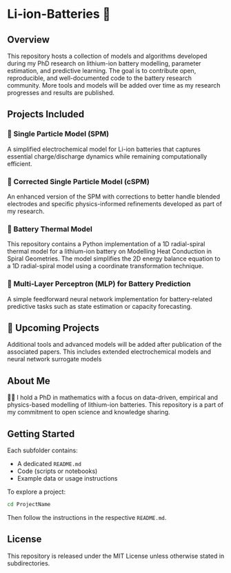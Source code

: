 # Li-ion-Batteries 🔋

## Overview
This repository hosts a collection of models and algorithms developed during my PhD research on lithium-ion battery modelling, parameter estimation, and predictive learning. The goal is to contribute open, reproducible, and well-documented code to the battery research community. More tools and models will be added over time as my research progresses and results are published.

## Projects Included

### 🔹 Single Particle Model (SPM)
A simplified electrochemical model for Li-ion batteries that captures essential charge/discharge dynamics while remaining computationally efficient.

### 🔹 Corrected Single Particle Model (cSPM)
An enhanced version of the SPM with corrections to better handle blended electrodes and specific physics-informed refinements developed as part of my research.

### 🔹 Battery Thermal Model

This repository contains a Python implementation of a 1D radial-spiral thermal model for a lithium-ion battery on Modelling Heat Conduction in Spiral Geometries. The model simplifies the 2D energy balance equation to a 1D radial-spiral model using a coordinate transformation technique.

### 🔹 Multi-Layer Perceptron (MLP) for Battery Prediction
A simple feedforward neural network implementation for battery-related predictive tasks such as state estimation or capacity forecasting.

## 🔄 Upcoming Projects
Additional tools and advanced models will be added after publication of the associated papers. This includes extended electrochemical models and neural network surrogate models

## About Me
👨‍🔬 I hold a PhD in mathematics with a focus on data-driven, empirical and physics-based modelling of lithium-ion batteries. This repository is a part of my commitment to open science and knowledge sharing.

## Getting Started
Each subfolder contains:
- A dedicated `README.md`
- Code (scripts or notebooks)
- Example data or usage instructions

To explore a project:
```bash
cd ProjectName
```
Then follow the instructions in the respective `README.md`.

## License
This repository is released under the MIT License unless otherwise stated in subdirectories.
